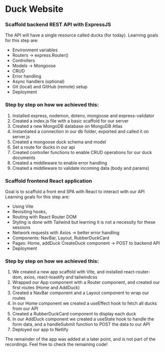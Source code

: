 # Duck Website

### Scaffold backend REST API with ExpressJS

The API will have a single resource called ducks (for today).
Learning goals for this step are:

- Environment variables
- Routers → express.Router()
- Controllers
- Models → Mongoose
- CRUD
- Error handling
- Async handlers (optional)
- Git (local) and GitHub (remote) setup
- Deployment

### Step by step on how we achieved this:

1. Installed express, nodemon, dotenv, mongoose and express-validator
2. Created a index.js file with a basic scaffold for our server
3. Created a new MongoDB database on MongoDB Atlas
4. Instantiated a connection in our db folder, exported and called it on server.js
5. Created a mongoose duck schema and model
6. Set a route for ducks in our api
7. Created controller functions to enable CRUD operations for our duck documents
8. Created a middleware to enable error handling
9. Created a middleware to validate incoming data (body and params)

### Scaffold frontend React application

Goal is to scaffold a front end SPA with React to interact with our API Learning goals for this step are:

- Using Vite
- Revisiting hooks,
- Routing with React Router DOM
- Styling is done with Tailwind but learning it is not a necessity for these sessions
- Network requests with Axios → better error handling
- Components: NavBar, Layout, RubberDuckCard
- Pages: Home, addDuck CreateDuck component → POST to backend API
- Deployment

### Step by step on how we achieved this:

1. We created a new app scaffold with Vite, and installed react-router-dom, axios, react-toastify and tailwindcss
2. Wrapped our App component with a Router component, and created our first routes (Home and AddDuck)
3. Created a NavBar component and a Layout component to wrap our routes
4. In our Home component we created a useEffect hook to fetch all ducks from our API
5. Created a RubberDuckCard component to display each duck
6. In our AddDuck component we created a useState hook to handle the form data, and a handleSubmit function to POST the data to our API
7. Deployed our app to Netlify

The remainder of the app was added at a later point, and is not part of the recordings. Feel free to check the remaining code!
